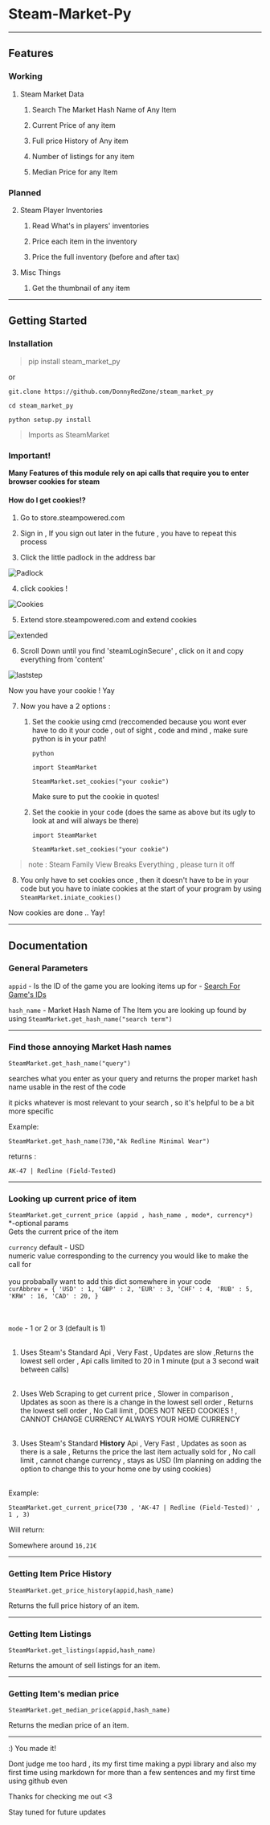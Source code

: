 <h1>Steam-Market-Py</h1>

___

<h2>Features</h2>

<h3> Working </h3>

1. Steam Market Data

    1. Search The Market Hash Name of Any Item
    
    2. Current Price of any item
    
    3. Full price History of Any item
    
    4. Number of listings for any item 
    
    5. Median Price for any Item
    
<h3> Planned </h3>

2. Steam Player Inventories 

    1. Read What's in players' inventories
    
    2. Price each item in the inventory
    
    3. Price the full inventory (before and after tax)
    
3. Misc Things

    1. Get the thumbnail of any item
    
___

<h2> Getting Started </h2>

<h3> Installation </h3>

>pip install steam_market_py

or

`git.clone https://github.com/DonnyRedZone/steam_market_py` <br>

`cd steam_market_py` <br>

`python setup.py install`

>Imports as SteamMarket

<h3> Important! </h3>

**Many Features of this module rely on api calls that require you to enter browser cookies for steam** <br>

<h4> How do I get cookies!? </H4>

1. Go to store.steampowered.com

2. Sign in , If you sign out later in the future , you have to repeat this process

3. Click the little padlock in the address bar <br>

![Padlock](https://i.imgur.com/IbOmkIP.png) 

4. click cookies ! <br>

![Cookies](https://i.imgur.com/ffnk9kJ.png)

5. Extend store.steampowered.com and extend cookies <br>

![extended](https://i.imgur.com/Wo4q9lV.png)

6. Scroll Down until you find 'steamLoginSecure' , click on it and copy everything from 'content' <br>

![laststep](https://i.imgur.com/xBUieEw.png) 

Now you have your cookie ! Yay

7. Now you have a 2 options :

    1. Set the cookie using cmd (reccomended because you wont ever have to do it your code , out of sight , code and mind , make sure python is in your path!<br>
    
       `python` <br>
       
       `import SteamMarket` <br>
       
       `SteamMarket.set_cookies("your cookie")` <br>
       
       Make sure to put the cookie in quotes!   
       
    2. Set the cookie in your code (does the same as above but its ugly to look at and will always be there) <br>
    
        `import SteamMarket` <br>
        
        `SteamMarket.set_cookies("your cookie")` <br>      
        
>note : Steam Family View Breaks Everything , please turn it off   <br>
8. You only have to set cookies once , then it doesn't have to be in your code but you have to iniate cookies at the start of your program by using <br>
`SteamMarket.iniate_cookies()` <br>



Now cookies are done .. Yay!

___

<h2> Documentation </h2>

<h3> General Parameters </h3>

`appid` - Is the ID of the game you are looking items up for - [Search For Game's IDs](https://steamdb.info/search/?a=app&q=CS%3AGO&type=1&category=0)<br>

`hash_name` - Market Hash Name of The Item you are looking up found by using `SteamMarket.get_hash_name("search term")`

___

<h3> Find those annoying Market Hash names</h3>

`SteamMarket.get_hash_name("query")` <br>

searches what you enter as your query and returns the proper market hash name usable in the rest of the code<br>

it picks whatever is most relevant to your search , so it's helpful to be a bit more specific<br>

Example:<br>

`SteamMarket.get_hash_name(730,"Ak Redline Minimal Wear")`<br>

returns :<br>

`AK-47 | Redline (Field-Tested)`

___

<h3> Looking up current price of item </h3>

`SteamMarket.get_current_price (appid , hash_name , mode*, currency*) ` *-optional params <br>
Gets the current price of the item <br>

`currency` default - USD <br>
numeric value corresponding to the currency you would like to make the call for <br>    
you probabally want to add this dict somewhere in your code <br>
``curAbbrev = {
    'USD' : 1,
    'GBP' : 2,
    'EUR' : 3,
    'CHF' : 4,
    'RUB' : 5,
    'KRW' : 16,
    'CAD' : 20,
}
``
<br> <br> <br>

`mode` - 1 or 2 or 3 (default is 1)<br><br> 

1. Uses Steam's Standard Api , Very Fast , Updates are slow ,Returns the lowest sell order , Api calls limited to 20 in 1 minute (put a 3 second wait between calls)<br><br>

2. Uses Web Scraping to get current price , Slower in comparison , Updates as soon as there is a change in the lowest sell order , Returns the lowest sell order , No Call limit , DOES NOT NEED COOKIES ! , CANNOT CHANGE CURRENCY ALWAYS YOUR HOME CURRENCY <br><br>

3. Uses Steam's Standard **History** Api , Very Fast , Updates as soon as there is a sale , Returns the price the last item actually sold for , No call limit , cannot change currency , stays as USD (Im planning on adding the option to change this to your home one by using cookies) <br><br> 

Example: <br>

`SteamMarket.get_current_price(730 , 'AK-47 | Redline (Field-Tested)' , 1 , 3)`<br> 

Will return: <br>

Somewhere around `16,21€`
___

<h3> Getting Item Price History </h3>

`SteamMarket.get_price_history(appid,hash_name)` <br>

Returns the full price history of an item. <br>

___

<h3> Getting Item Listings </h3>

`SteamMarket.get_listings(appid,hash_name)` <br>

Returns the amount of sell listings for an item. <br>

___

<h3> Getting Item's median price </h3>

`SteamMarket.get_median_price(appid,hash_name)` <br>

Returns the median price of an item. <br>

___

:) You made it! <br>

Dont judge me too hard , its my first time making a pypi library and also my first time using markdown for more than a few sentences and my first time using github even <br>

Thanks for checking me out <3 <br>

Stay tuned for future updates <br>


       
       
       









